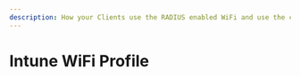 ```yaml
---
description: How your Clients use the RADIUS enabled WiFi and use the correct Certificate.
---
```


# Intune WiFi Profile

